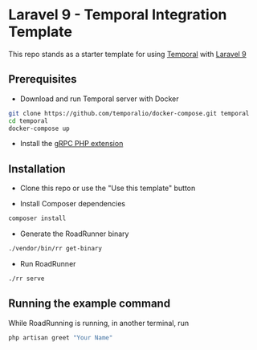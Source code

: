 # Laravel 9 - Temporal Integration Template

This repo stands as a starter template for using [Temporal](https://temporal.io/) with [Laravel 9](https://laravel.com/)

## Prerequisites

- Download and run Temporal server with Docker

```bash
git clone https://github.com/temporalio/docker-compose.git temporal
cd temporal
docker-compose up
```

- Install the [gRPC PHP extension](https://cloud.google.com/php/grpc)

## Installation

- Clone this repo or use the "Use this template" button

- Install Composer dependencies

```bash
composer install
```

- Generate the RoadRunner binary

```bash
./vendor/bin/rr get-binary
```

- Run RoadRunner

```bash
./rr serve
```

## Running the example command

While RoadRunning is running, in another terminal, run

```bash
php artisan greet "Your Name"
```
